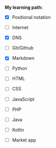 **My learning path:**

- [x] Positional notation
- [ ] Internet
- [x] DNS
- [ ] Git/Github
- [x] Markdown

- [ ] Python

- [ ] HTML
- [ ] CSS
- [ ] JavaScript
- [ ] PHP

- [ ] Java
- [ ] Kotlin
- [ ] Market app
